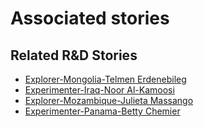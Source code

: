 # Associated stories

<!-- !!DO NOT REMOVE!! start autogenerated hyperlinks -->
## Related R&D Stories
- [Explorer\-Mongolia\-Telmen Erdenebileg](/RnD-Archive/stories/?doc=Telmen_Mongolia-en-US)
- [Experimenter\-Iraq\-Noor Al\-Kamoosi](/RnD-Archive/stories/?doc=Noor%20Iraq_LQ-en-US)
- [Explorer\-Mozambique\-Julieta Massango](/RnD-Archive/stories/?doc=24_Julieta_Mozambique-en-US)
- [Experimenter\-Panama\-Betty Chemier](/RnD-Archive/stories/?doc=Betty%20Panama_LQ-en-US)
<!-- !!DO NOT REMOVE!! end autogenerated hyperlinks -->